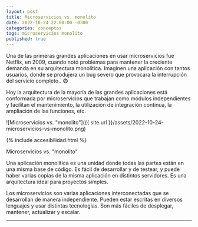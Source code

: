 ```yaml
---
layout: post
title: Microservicios vs. monolito
date: 2022-10-24 22:00:00 -0300
categories: conceptos
tags: microservicios monolito
published: true
---
```


Una de las primeras grandes aplicaciones en usar microservicios fue Netflix, en 2009, cuando notó problemas para mantener la creciente demanda en su arquitectura monolítica. Imaginen una aplicación con tantos usuarios, donde se produjera un bug severo que provocara la interrupción del servicio completo.. 😨

Hoy la arquitectura de la mayoría de las grandes aplicaciones está conformada por microservicios que trabajan como módulos independientes y facilitan el mantenimiento, la utilización de integración continua, la ampliación de las funciones, etc.


![Microservicios vs. "monolito"]({{ site.url }}/assets/2022-10-24-microservicios-vs-monolito.png)


{% include accesibilidad.html %}

Microservicios vs. "monolito"

Una aplicación monolítica es una unidad donde todas las partes están en una misma base de código. Es fácil de desarrollar y de testear, y puede haber varias copias de la misma aplicación en distintos servidores. Es una arquitectura ideal para proyectos simples.

Los microservicios son varias aplicaciones interconectadas que se desarrollan de manera independiente. Pueden estar escritas en diversos lenguajes y usar distintas tecnologías. Son más fáciles de desplegar, mantener, actualizar y escalar.

</div></details>




<hr />
